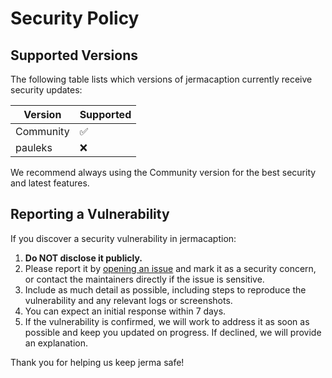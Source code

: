 # Security Policy

## Supported Versions

The following table lists which versions of jermacaption currently receive security updates:

| Version            | Supported          |
| ------------------ | ------------------ |
| Community | :white_check_mark: |
| pauleks | :x:                |

We recommend always using the Community version for the best security and latest features.

## Reporting a Vulnerability

If you discover a security vulnerability in jermacaption:

1. **Do NOT disclose it publicly.**
2. Please report it by [opening an issue](https://github.com/MucciDev/jermacaption/issues) and mark it as a security concern, or contact the maintainers directly if the issue is sensitive.
3. Include as much detail as possible, including steps to reproduce the vulnerability and any relevant logs or screenshots.
4. You can expect an initial response within 7 days.
5. If the vulnerability is confirmed, we will work to address it as soon as possible and keep you updated on progress. If declined, we will provide an explanation.

Thank you for helping us keep jerma safe!
